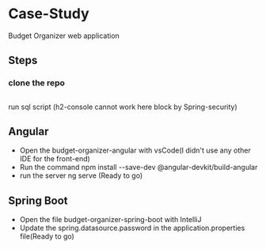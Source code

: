 # Case-Study
Budget Organizer web application
## Steps
### clone the repo

##
run sql script (h2-console cannot work here block by Spring-security)
## Angular
* Open the budget-organizer-angular with vsCode(I didn't use any other IDE for the front-end)
* Run the command npm install --save-dev @angular-devkit/build-angular
* run the server ng serve (Ready to go)
## Spring Boot
* Open the file budget-organizer-spring-boot with IntelliJ
* Update the spring.datasource.password in the application.properties file(Ready to go)
## 
